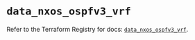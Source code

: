 # `data_nxos_ospfv3_vrf`

Refer to the Terraform Registry for docs: [`data_nxos_ospfv3_vrf`](https://registry.terraform.io/providers/ciscodevnet/nxos/0.5.10/docs/data-sources/ospfv3_vrf).
